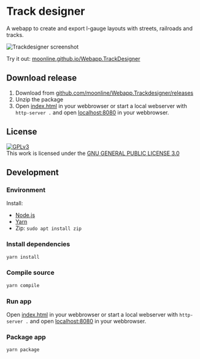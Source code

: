 # Track designer

A webapp to create and export l-gauge layouts with streets, railroads and tracks.

![Trackdesigner screenshot](Documentation/screenshot1.png)

Try it out: [moonline.github.io/Webapp.TrackDesigner](https://moonline.github.io/Webapp.TrackDesigner/)


## Download release

1. Download from [github.com/moonline/Webapp.Trackdesigner/releases](https://github.com/moonline/Webapp.Trackdesigner/releases)
2. Unzip the package
3. Open [index.html](index.html) in your webbrowser or start a local webserver with `http-server .` and open [localhost:8080](http://localhost:8080) in your webbrowser.

## License

<a rel="license" href="http://www.gnu.org/copyleft/gpl.html"><img alt="GPLv3" style="border-width:0" src="http://www.gnu.org/graphics/gplv3-88x31.png" /></a><br />This work is licensed under the <a rel="license" href="http://www.gnu.org/licenses/gpl-3.0-standalone.html">GNU GENERAL PUBLIC LICENSE 3.0</a>

## Development

### Environment

Install:

* [Node.js](https://nodejs.org/en/download/)
* [Yarn](https://classic.yarnpkg.com/en/docs/install)
* Zip: `sudo apt install zip`

### Install dependencies

```sh
yarn install
```

### Compile source

```sh
yarn compile
```

### Run app

Open [index.html](index.html) in your webbrowser or start a local webserver with `http-server .` and open [localhost:8080](http://localhost:8080) in your webbrowser.


### Package app

```sh
yarn package
```
